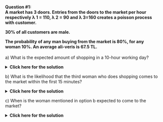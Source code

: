 <h4> Question  #1: <br/>
A market has 3 doors. Entries from the doors to the market per hour respectively &lambda; 1 = 110, &lambda; 2 = 90 and &lambda; 3=160 creates a poisson process with customer. <br/>

30% of all customers are male. <br/>

The probability of any man buying from the market is 80%, for any woman 10%. An average ali-veris is 67.5 TL. <br/> </h4>

a) What is the expected amount of shopping in a 10-hour working day?


</div>
<details>
  <summary><b>Click here for the solution</b></summary>
<br>
<div id="q1" class="collapse">

Customers entering through all doors create independent poisson processes. <br/> 
&lambda; 1 + &lambda; 2 + &lambda; 3 = &lambda; <br/>
&lambda; = 110 + 90 + 160 = 360 customers / hour creates a fast composite poisson process. <br/>

---
Since 30% of all customers are men, separating this total process, 
the speed of the process created by male customers <br/> 
&lambda; Male = 360 * 0.30 = 108 customers / hour, <br/> 
the process created by female customers is <br/>
&lambda; Female = 360 * 0.70 = 252 customers / hour. <br/>

These two poisson processes are independent of each other. <br/>

---
If we distinguish the male fast poisson process again with similar thinking as "shopping" and "non-shopping" male customers: <br/>

- Speed ​​of male customers shopping: <br/>
&lambda; Male, S = 108 * 0.80 = 86.4 customers / hour <br/>

- Speed ​​of male customers who do not shopping: <br/>
&lambda; 1 Male, S'= 108 * 0.20 = 21.6 customer / hour. <br/>

- Speed ​​of female customers shopping: <br/>
&lambda; Female, S = 252 * 0.10 = 25.2 customers / hour <br/>

- Speed ​​of female customers who do not shopping: <br/>
&lambda; 1 Female, S'= 252 * 0.90 = 226.8 customer / hour. <br/>

---

So on a 10-hour workday <br/>

E [Z <sub> t </sub>] = E [N <sub> t </sub> <sup> Male, S </sup> + N <sub> t </sub> <sup> Female, S </sup>] = E [N <sub> t </sub> <sup> Male, S </sup>] + E [N <sub> t </sub> <sup> Female, S </sup> ] = &lambda; <sub>t</sub> <sup> Male, S </sup> + &lambda; <sub>t</sub> <sup> Female, S </sup> = 86.4 * 10 + 25.2 * 10 = 1116 customer / hour and <br/>

Expected amount of shopping in a 10-hour working day as the average basket is 67.5 TL: <br/>

1116 * 67.5 TL = **75 330 TL.**

</div>
</details>



b) What is the likelihood that the third woman who does shopping comes to the market within the first 15 minutes?

</div>
<details>
  <summary><b>Click here for the solution</b></summary>
<br>
<div id="q1" class="collapse">
  
<img src="https://latex.codecogs.com/gif.latex?p(T_3&space;\leq&space;15_(mins))&space;=&space;p(T_3&space;\leq&space;1/4_(hours))&space;=&space;1-&space;\sum_{k=0}^{2}\frac{e^{-\lambda(Female,&space;S)^t}\lambda_((Female,S)^t)^{k}}{k!}" title="p(T_3 \leq 15_(mins)) = p(T_3 \leq 1/4_(hours)) = 1- \sum_{k=0}^{2}\frac{e^{-\lambda(Female, S)^t}\lambda_((Female,S)^t)^{k}}{k!}" />


<img src="https://latex.codecogs.com/gif.latex?=1-{(\frac{(25.2*(1/4))^{0}*e^{-25.2*(1/4)})}{0!})&space;&plus;&space;(\frac{(25.2*(1/4))^{1}*e^{-25.2*(1/4)})}{1!})&space;&plus;&space;(\frac{(25.2*(1/4))^{2}*e^{-25.2*(1/4)})}{2!})}" title="=1-{(\frac{(25.2*(1/4))^{0}*e^{-25.2*(1/4)})}{0!}) + (\frac{(25.2*(1/4))^{1}*e^{-25.2*(1/4)})}{1!}) + (\frac{(25.2*(1/4))^{2}*e^{-25.2*(1/4)})}{2!})}" />


<img src="https://latex.codecogs.com/gif.latex?=&space;1-&space;\left&space;\{&space;e^{-6.3}&space;&plus;&space;6.3&space;*&space;e^{-6.3}&space;&plus;&space;\frac{(6.3)^{2}}{2}&space;*&space;e^{-6.3}\right&space;\}" title="= 1- \left \{ e^{-6.3} + 6.3 * e^{-6.3} + \frac{(6.3)^{2}}{2} * e^{-6.3}\right \}" />


= **0.95015**



</div>
</details>

c) When is the woman mentioned in option b expected to come to the market?

</div>
<details>
  <summary><b>Click here for the solution</b></summary>
<br>
<div id="q1" class="collapse">
  
<img src="https://latex.codecogs.com/gif.latex?E[T_{3}]&space;=&space;\frac{3}{\lambda&space;_{Female,S}}&space;=&space;\frac{3}{25.2}&space;=&space;0.119" title="E[T_{3}] = \frac{3}{\lambda _{Female,S}} = \frac{3}{25.2} = 0.119" /> hours.

**It is expected to arrive in the 7th minute.**

</div>
</details>

